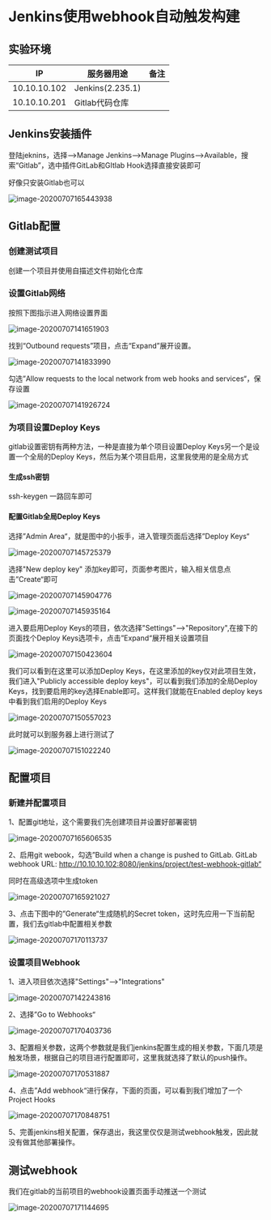 # Jenkins使用webhook自动触发构建

## 实验环境

| IP           | 服务器用途       | 备注 |
| ------------ | ---------------- | ---- |
| 10.10.10.102 | Jenkins(2.235.1) |      |
| 10.10.10.201 | Gitlab代码仓库   |      |



## Jenkins安装插件

登陆jeknins，选择-->Manage Jenkins-->Manage Plugins-->Available，搜索“Gitlab”，选中插件GitLab和GItlab Hook选择直接安装即可

好像只安装Gitlab也可以

![image-20200707165443938](../images/image-20200707165443938.png)



## Gitlab配置

### 创建测试项目

创建一个项目并使用自描述文件初始化仓库



### 设置Gitlab网络

按照下图指示进入网络设置界面

![image-20200707141651903](../images/image-20200707141651903.png)

找到“Outbound requests”项目，点击“Expand”展开设置。

![image-20200707141833990](../images/image-20200707141833990.png)

勾选”Allow requests to the local network from web hooks and services“，保存设置

![image-20200707141926724](../images/image-20200707141926724.png)



### 为项目设置Deploy Keys

gitlab设置密钥有两种方法，一种是直接为单个项目设置Deploy Keys另一个是设置一个全局的Deploy Keys，然后为某个项目启用，这里我使用的是全局方式

#### 生成ssh密钥

ssh-keygen 一路回车即可

#### 配置Gitlab全局Deploy Keys

选择”Admin Area“，就是图中的小扳手，进入管理页面后选择”Deploy Keys“

![image-20200707145725379](../images/image-20200707145725379.png) 



选择"New deploy key"  添加key即可，页面参考图片，输入相关信息点击”Create“即可

![image-20200707145904776](../images/image-20200707145904776.png)

![image-20200707145935164](../images/image-20200707145935164.png)



进入要启用Deploy Keys的项目，依次选择"Settings"-->"Repository",在接下的页面找个Deploy Keys选项卡，点击”Expand“展开相关设置项目

![image-20200707150423604](../images/image-20200707150423604.png)





我们可以看到在这里可以添加Deploy Keys，在这里添加的key仅对此项目生效，我们进入"Publicly accessible deploy keys"，可以看到我们添加的全局Deploy Keys，找到要启用的key选择Enable即可。这样我们就能在Enabled deploy keys中看到我们启用的Deploy Keys

![image-20200707150557023](../images/image-20200707150557023.png)



此时就可以到服务器上进行测试了

![image-20200707151022240](../images/image-20200707151022240.png) 



## 配置项目

### 新建并配置项目

1、配置git地址，这个需要我们先创建项目并设置好部署密钥

![image-20200707165606535](../images/image-20200707165606535.png)



2、启用git webook，勾选”Build when a change is pushed to GitLab. GitLab webhook URL: http://10.10.10.102:8080/jenkins/project/test-webhook-gitlab“

同时在高级选项中生成token

![image-20200707165921027](../images/image-20200707165921027.png)

3、点击下图中的”Generate“生成随机的Secret token，这时先应用一下当前配置，我们去gitlab中配置相关参数

![image-20200707170113737](../images/image-20200707170113737.png)



### 设置项目Webhook

1、进入项目依次选择"Settings"-->"Integrations"

![image-20200707142243816](../images/image-20200707142243816.png)



2、选择”Go to Webhooks“

![image-20200707170403736](../images/image-20200707170403736.png)



3、配置相关参数，这两个参数就是我们jenkins配置生成的相关参数，下面几项是触发场景，根据自己的项目进行配置即可，这里我就选择了默认的push操作。

![image-20200707170531887](../images/image-20200707170531887.png)

4、点击”Add webhook“进行保存，下面的页面，可以看到我们增加了一个Project Hooks

![image-20200707170848751](../images/image-20200707170848751.png) 



5、完善jenkins相关配置，保存退出，我这里仅仅是测试webhook触发，因此就没有做其他部署操作。



## 测试webhook

我们在gitlab的当前项目的webhook设置页面手动推送一个测试

![image-20200707171144695](../images/image-20200707171144695.png) 






